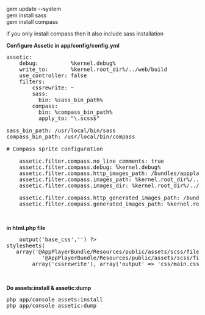 gem update --system<br>
gem install sass<br>
gem install compass<br>

if you only install compass then it also include sass installation

<b>Configure Assetic in app/config/config.yml</b> 

<pre>assetic:
    debug:          %kernel.debug%
    write_to:       %kernel.root_dir%/../web/build
    use_controller: false
    filters:
        cssrewrite: ~
        sass:
          bin: %sass_bin_path%
        compass:
          bin: %compass_bin_path%
          apply_to: "\.scss$"

sass_bin_path: /usr/local/bin/sass
compass_bin_path: /usr/local/bin/compass

# Compass sprite configuration

    assetic.filter.compass.no_line_comments: true
    assetic.filter.compass.debug: %kernel.debug%
    assetic.filter.compass.http_images_path: /bundles/appplayer/assets/img
    assetic.filter.compass.images_path: %kernel.root_dir%/../src/App/PlayerBundle/Resources/public/assets/img
    assetic.filter.compass.images_dir: %kernel.root_dir%/../src/App/PlayerBundle/Resources/public/assets/img

    assetic.filter.compass.http_generated_images_path: /bundles/appplayer/assets/commonSprites
    assetic.filter.compass.generated_images_path: %kernel.root_dir%/../src/App/PlayerBundle/Resources/public/assets/commonSprites


</pre>          

<b> in html.php file </b>
<pre>
    <?php $view['slots']->output('base_css','') ?>
<?php  foreach($view['assetic']->stylesheets(
   array('@AppPlayerBundle/Resources/public/assets/scss/file1.scss',           
           '@AppPlayerBundle/Resources/public/assets/scss/file2.scss'),
        array('cssrewrite'), array('output' => 'css/main.css', 'package' => 'assetic')) as $url): ?>
        <link rel="stylesheet" href="<?php echo $url ?>" />
    <?php endforeach; ?>
</pre>   
   
<b> Do assets:install & assetic:dump </b>  
<pre>
php app/console assets:install
php app/console assetic:dump
</pre>

          
